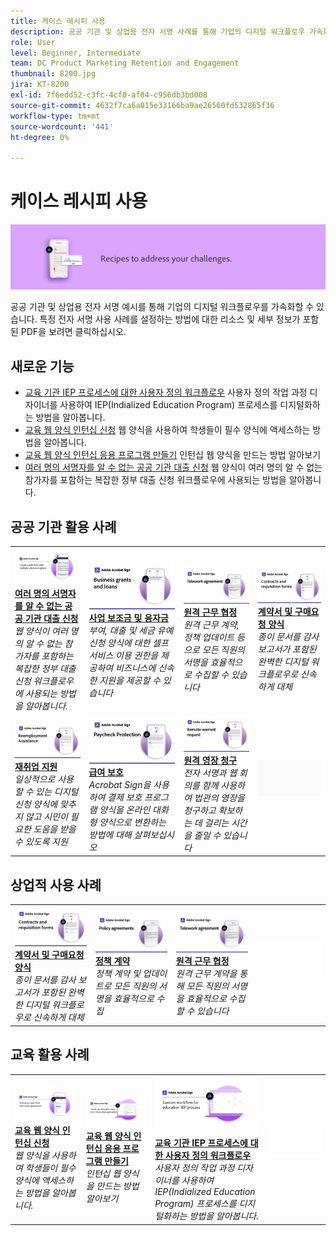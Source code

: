 ```yaml
---
title: 케이스 레시피 사용
description: 공공 기관 및 상업용 전자 서명 사례를 통해 기업의 디지털 워크플로우 가속화
role: User
level: Beginner, Intermediate
team: DC Product Marketing Retention and Engagement
thumbnail: 8200.jpg
jira: KT-8200
exl-id: 7f6edd52-c3fc-4cf0-af84-c956db3bd008
source-git-commit: 4632f7ca6a015e33166ba9ae26560fd532865f36
workflow-type: tm+mt
source-wordcount: '441'
ht-degree: 0%

---
```


# 케이스 레시피 사용

![사례 배너 사용](../assets/Hero-Recipe.png)

공공 기관 및 상업용 전자 서명 예시를 통해 기업의 디지털 워크플로우를 가속화할 수 있습니다. 특정 전자 서명 사용 사례를 설정하는 방법에 대한 리소스 및 세부 정보가 포함된 PDF을 보려면 클릭하십시오.

## 새로운 기능

* [교육 기관 IEP 프로세스에 대한 사용자 정의 워크플로우](usecase-edu-iep.md)
사용자 정의 작업 과정 디자이너를 사용하여 IEP(Indialized Education Program) 프로세스를 디지털화하는 방법을 알아봅니다.
* [교육 웹 양식 인턴십 신청](usecase-edu-intern.md)
웹 양식을 사용하여 학생들이 필수 양식에 액세스하는 방법을 알아봅니다.
* [교육 웹 양식 인턴십 응용 프로그램 만들기](usecase-edu-intern-create.md)
인턴십 웹 양식을 만드는 방법 알아보기
* [여러 명의 서명자를 알 수 없는 공공 기관 대출 신청](webform-multiple-signers.md)
웹 양식이 여러 명의 알 수 없는 참가자를 포함하는 복잡한 정부 대출 신청 워크플로우에 사용되는 방법을 알아봅니다.

## 공공 기관 활용 사례

<table style="table-layout:fixed">
<tr>
  <td>
    <a href="webform-multiple-signers.md">
      <img alt="여러 명의 서명자를 알 수 없는 공공 기관 대출 신청" src="../assets/Web-form-unknown.png" />
    </a>
    <div>
    <a href="webform-multiple-signers.md"><strong>여러 명의 서명자를 알 수 없는 공공 기관 대출 신청</strong></a>
    </div>
    <em>웹 양식이 여러 명의 알 수 없는 참가자를 포함하는 복잡한 정부 대출 신청 워크플로우에 사용되는 방법을 알아봅니다.</em>
    <br>
  </td> 
  <td>
    <a href="usecasegovgrants.md">
      <img alt="사업 보조금 및 융자금" src="../assets/UC_Business.png" />
    </a>
    <div>
    <a href="usecasegovgrants.md"><strong>사업 보조금 및 융자금</strong></a>
    </div>
    <em>부여, 대출 및 세금 유예 신청 양식에 대한 셀프 서비스 이용 권한을 제공하여 비즈니스에 신속한 지원을 제공할 수 있습니다</em>
    <br>
  </td> 
  <td>
    <a href="usecasegovtelework.md">
      <img alt="원격 근무 협정" src="../assets/UC_MegasignR.png" />
    </a>
    <div>
    <a href="usecasegovtelework.md"><strong>원격 근무 협정</strong></a>
    </div>
    <em>원격 근무 계약, 정책 업데이트 등으로 모든 직원의 서명을 효율적으로 수집할 수 있습니다</em>
    <br>
  </td>
  <td>
    <a href="usecasegovcontracts.md">
      <img alt="계약서 및 구매요청 양식" src="../assets/UC_WorkflowR.png" />
    </a>
    <div>
    <a href="usecasegovcontracts.md"><strong>계약서 및 구매요청 양식</strong></a>
    </div>
    <em>종이 문서를 감사 보고서가 포함된 완벽한 디지털 워크플로우로 신속하게 대체</em>
    <br>
  </td>
</tr>
<tr>
 <td>
    <a href="usecasegovreemployment.md">
      <img alt="재취업 지원" src="../assets/UC_WebformsR.png" />
    </a>
    <div>
    <a href="usecasegovreemployment.md"><strong>재취업 지원</strong></a>
    </div>
    <em>일상적으로 사용할 수 있는 디지털 신청 양식에 맞추지 않고 시민이 필요한 도움을 받을 수 있도록 지원</em>
    <br>
  </td>
  <td>
    <a href="usecasegovpaycheck.md">
      <img alt="급여 보호" src="../assets/UC_PaycheckProtectionR.png" />
    </a>
    <div>
    <a href="usecasegovpaycheck.md"><strong>급여 보호</strong></a>
    </div>
    <em>Acrobat Sign을 사용하여 결제 보호 프로그램 양식을 온라인 대화형 양식으로 변환하는 방법에 대해 살펴보십시오</em>
    <br>
  </td>
  <td>
    <a href="usecasegovremote.md">
      <img alt="원격 영장 청구" src="../assets/UC_Remote_WarrantR.png" />
    </a>
    <div>
    <a href="usecasegovremote.md"><strong>원격 영장 청구</strong></a>
    </div>
    <em>전자 서명과 웹 회의를 함께 사용하여 법관의 영장을 청구하고 확보하는 데 걸리는 시간을 줄일 수 있습니다</em>
    <br>
  </td>
  <td>
    <img alt="스페이서" src="../assets/Grayspacer.png" />
    <div>
    <br>
  </td>
</tr>
</table>

## 상업적 사용 사례

<table style="table-layout:fixed">
<tr>
  <td>
    <a href="usecasecomcontracts.md">
      <img alt="계약서 및 구매요청 양식" src="../assets/UC_WorkflowR.png" />
    </a>
    <div>
    <a href="usecasecomcontracts.md"><strong>계약서 및 구매요청 양식</strong></a>
    </div>
    <em>종이 문서를 감사 보고서가 포함된 완벽한 디지털 워크플로우로 신속하게 대체</em>
    <br>
  </td> 
  <td>
    <a href="usecasecompolicy.md">
      <img alt="정책 계약" src="../assets/UC_Policy.png" />
    </a>
    <div>
    <a href="usecasecompolicy.md"><strong>정책 계약</strong></a>
    </div>
    <em>정책 계약 및 업데이트로 모든 직원의 서명을 효율적으로 수집</em>
    <br>
  </td>
  <td>
    <a href="usecasecomtelework.md">
      <img alt="원격 근무 협정" src="../assets/UC_MegasignR.png" />
    </a>
    <div>
    <a href="usecasecomtelework.md"><strong>원격 근무 협정</strong></a>
    </div>
    <em>원격 근무 계약을 통해 모든 직원의 서명을 효율적으로 수집할 수 있습니다</em>
    <br>
  </td>
  <td>
    <img alt="스페이서" src="../assets/Whitespacer.png" />
    <div>
    <br>
  </td>
</tr>
</table>

## 교육 활용 사례

<table style="table-layout:fixed">
<tr>
  <td>
    <a href="usecase-edu-intern.md">
      <img alt="교육 웹 양식 인턴십 신청" src="../assets/Webform-internship.png" />
    </a>
    <div>
    <a href="usecase-edu-intern.md"><strong>교육 웹 양식 인턴십 신청</strong></a>
    </div>
    <em>웹 양식을 사용하여 학생들이 필수 양식에 액세스하는 방법을 알아봅니다.</em>
    <br>
  </td> 
  <td>
    <a href="usecase-edu-intern-create.md">
      <img alt="교육 웹 양식 인턴십 응용 프로그램 만들기" src="../assets/Webform-internship-create.png" />
    </a>
    <div>
    <a href="usecase-edu-intern-create.md"><strong>교육 웹 양식 인턴십 응용 프로그램 만들기</strong></a>
    </div>
    <em>인턴십 웹 양식을 만드는 방법 알아보기</em>
    <br>
  </td> 
  <td>
    <a href="usecase-edu-iep.md">
      <img alt="교육 기관 IEP 프로세스에 대한 사용자 정의 워크플로우" src="../assets/Workflow-iep.png" />
    </a>
    <div>
    <a href="usecase-edu-iep.md"><strong>교육 기관 IEP 프로세스에 대한 사용자 정의 워크플로우</strong></a>
    </div>
    <em>사용자 정의 작업 과정 디자이너를 사용하여 IEP(Indialized Education Program) 프로세스를 디지털화하는 방법을 알아봅니다.</em>
    <br>
  </td>
  <td>
    <img alt="스페이서" src="../assets/Whitespacer.png" />
    <div>
    <br>
  </td>
</tr>
</table>

